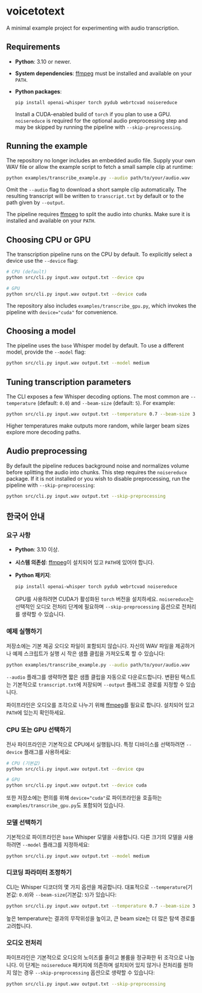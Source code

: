 # voicetotext

A minimal example project for experimenting with audio transcription.

## Requirements

- **Python**: 3.10 or newer.
- **System dependencies**: [ffmpeg](https://ffmpeg.org/) must be installed and
  available on your `PATH`.
- **Python packages**:

  ```bash
  pip install openai-whisper torch pydub webrtcvad noisereduce
  ```

  Install a CUDA-enabled build of `torch` if you plan to use a GPU.
  `noisereduce` is required for the optional audio preprocessing step and may
  be skipped by running the pipeline with `--skip-preprocessing`.

## Running the example

The repository no longer includes an embedded audio file. Supply your own
WAV file or allow the example script to fetch a small sample clip at
runtime:

```bash
python examples/transcribe_example.py --audio path/to/your/audio.wav
```

Omit the `--audio` flag to download a short sample clip
automatically. The resulting transcript will be written to
`transcript.txt` by default or to the path given by `--output`.

The pipeline requires [ffmpeg](https://ffmpeg.org/) to split the audio
into chunks. Make sure it is installed and available on your `PATH`.

## Choosing CPU or GPU

The transcription pipeline runs on the CPU by default. To explicitly select a
device use the `--device` flag:

```bash
# CPU (default)
python src/cli.py input.wav output.txt --device cpu

# GPU
python src/cli.py input.wav output.txt --device cuda
```

The repository also includes `examples/transcribe_gpu.py`, which invokes the
pipeline with `device="cuda"` for convenience.

## Choosing a model

The pipeline uses the `base` Whisper model by default. To use a different
model, provide the `--model` flag:

```bash
python src/cli.py input.wav output.txt --model medium
```

## Tuning transcription parameters

The CLI exposes a few Whisper decoding options. The most common are
`--temperature` (default: `0.0`) and `--beam-size` (default: `5`). For example:

```bash
python src/cli.py input.wav output.txt --temperature 0.7 --beam-size 3
```

Higher temperatures make outputs more random, while larger beam sizes explore
more decoding paths.

## Audio preprocessing

By default the pipeline reduces background noise and normalizes volume before
splitting the audio into chunks. This step requires the `noisereduce` package.
If it is not installed or you wish to disable preprocessing, run the pipeline
with `--skip-preprocessing`:

```bash
python src/cli.py input.wav output.txt --skip-preprocessing
```

## 한국어 안내

### 요구 사항

- **Python**: 3.10 이상.
- **시스템 의존성**: [ffmpeg](https://ffmpeg.org/)이 설치되어 있고 `PATH`에 있어야 합니다.
- **Python 패키지**:

  ```bash
  pip install openai-whisper torch pydub webrtcvad noisereduce
  ```

  GPU를 사용하려면 CUDA가 활성화된 `torch` 버전을 설치하세요.
  `noisereduce`는 선택적인 오디오 전처리 단계에 필요하며 `--skip-preprocessing`
  옵션으로 전처리를 생략할 수 있습니다.

### 예제 실행하기

저장소에는 기본 제공 오디오 파일이 포함되지 않습니다. 자신의 WAV 파일을 제공하거나 예제 스크립트가 실행 시 작은 샘플 클립을 가져오도록 할 수 있습니다:

```bash
python examples/transcribe_example.py --audio path/to/your/audio.wav
```

`--audio` 플래그를 생략하면 짧은 샘플 클립을 자동으로 다운로드합니다. 변환된 텍스트는 기본적으로 `transcript.txt`에 저장되며 `--output` 플래그로 경로를 지정할 수 있습니다.

파이프라인은 오디오를 조각으로 나누기 위해 [ffmpeg](https://ffmpeg.org/)를 필요로 합니다. 설치되어 있고 `PATH`에 있는지 확인하세요.

### CPU 또는 GPU 선택하기

전사 파이프라인은 기본적으로 CPU에서 실행됩니다. 특정 디바이스를 선택하려면 `--device` 플래그를 사용하세요:

```bash
# CPU (기본값)
python src/cli.py input.wav output.txt --device cpu

# GPU
python src/cli.py input.wav output.txt --device cuda
```

또한 저장소에는 편의를 위해 `device="cuda"`로 파이프라인을 호출하는 `examples/transcribe_gpu.py`도 포함되어 있습니다.

### 모델 선택하기

기본적으로 파이프라인은 `base` Whisper 모델을 사용합니다. 다른 크기의
모델을 사용하려면 `--model` 플래그를 지정하세요:

```bash
python src/cli.py input.wav output.txt --model medium
```

### 디코딩 파라미터 조정하기

CLI는 Whisper 디코더의 몇 가지 옵션을 제공합니다. 대표적으로
`--temperature`(기본값: `0.0`)와 `--beam-size`(기본값: `5`)가 있습니다:

```bash
python src/cli.py input.wav output.txt --temperature 0.7 --beam-size 3
```

높은 temperature는 결과의 무작위성을 높이고, 큰 beam size는 더 많은 탐색 경로를 고려합니다.

### 오디오 전처리

파이프라인은 기본적으로 오디오의 노이즈를 줄이고 볼륨을 정규화한 뒤
조각으로 나눕니다. 이 단계는 `noisereduce` 패키지에 의존하며 설치되어
있지 않거나 전처리를 원하지 않는 경우 `--skip-preprocessing` 옵션으로
생략할 수 있습니다:

```bash
python src/cli.py input.wav output.txt --skip-preprocessing
```
